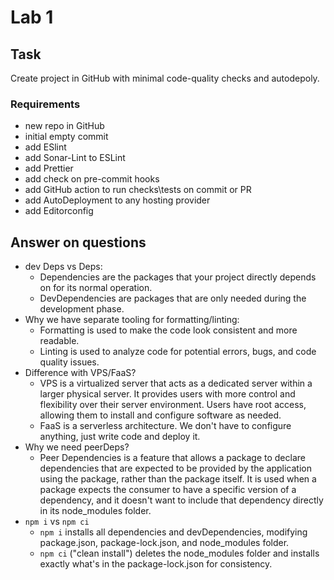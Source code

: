 # Lab 1

## Task

Create project in GitHub with minimal code-quality checks and autodepoly.

### Requirements

- new repo in GitHub
- initial empty commit
- add ESlint
- add Sonar-Lint to ESLint
- add Prettier
- add check on pre-commit hooks
- add GitHub action to run checks\tests on commit or PR
- add AutoDeployment to any hosting provider
- add Editorconfig

## Answer on questions

- dev Deps vs Deps:
  - Dependencies are the packages that your project directly depends on for its normal operation.
  - DevDependencies are packages that are only needed during the development phase.
- Why we have separate tooling for formatting/linting:
  - Formatting is used to make the code look consistent and more readable.
  - Linting is used to analyze code for potential errors, bugs, and code quality issues.
- Difference with VPS/FaaS?
  - VPS is a virtualized server that acts as a dedicated server within a larger physical server. It provides users with more control and flexibility over their server environment.
    Users have root access, allowing them to install and configure software as needed.
  - FaaS is a serverless architecture. We don't have to configure anything, just write code and deploy it.
- Why we need peerDeps?
  - Peer Dependencies is a feature that allows a package to declare dependencies that are expected to be provided by the application using the package, rather than the package itself.
    It is used when a package expects the consumer to have a specific version of a dependency, and it doesn't want to include that dependency directly in its node_modules folder.
- `npm i` vs `npm ci`
  - `npm i` installs all dependencies and devDependencies, modifying package.json, package-lock.json, and node_modules folder.
  - `npm ci` ("clean install") deletes the node_modules folder and installs exactly what's in the package-lock.json for consistency.
